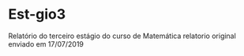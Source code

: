 # Est-gio3
Relatório do terceiro estágio do curso de Matemática
relatorio original enviado em 17/07/2019
